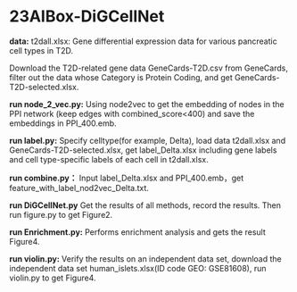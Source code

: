 # 23AIBox-DiGCellNet
**data:**
t2dall.xlsx: Gene differential expression data for various pancreatic cell types in T2D.

Download the T2D-related gene data GeneCards-T2D.csv from GeneCards, filter out the data whose Category is Protein Coding, and get GeneCards-T2D-selected.xlsx.


**run node_2_vec.py:**
Using node2vec to get the embedding of nodes in the PPI network (keep edges with combined_score<400) and save the embeddings in PPI_400.emb.

**run label.py:**
Specify celltype(for example, Delta), load data t2dall.xlsx and GeneCards-T2D-selected.xlsx, get label_Delta.xlsx including gene labels and cell type-specific labels of each cell in t2dall.xlsx.

**run combine.py：**
Input label_Delta.xlsx and PPI_400.emb，get feature_with_label_nod2vec_Delta.txt.

**run DiGCellNet.py**
Get the results of all methods, record the results. Then run figure.py to get Figure2.

**run Enrichment.py:**
Performs enrichment analysis and gets the result Figure4.

**run violin.py:**
Verify the results on an independent data set, download the independent data set human_islets.xlsx(ID code GEO: GSE81608), run violin.py to get Figure4.

